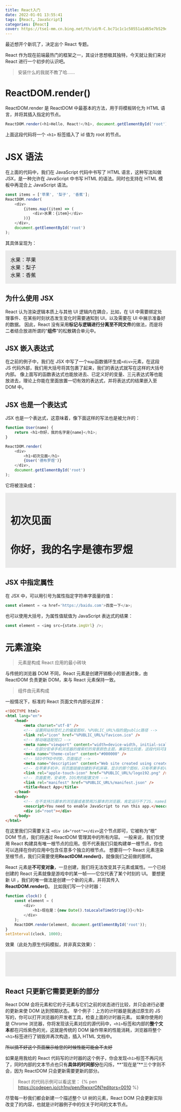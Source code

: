 ```yaml
---
title: React入门
date: 2022-01-01 13:55:41
tags: [React, JavaScript]
categories: [React]
cover: https://tse1-mm.cn.bing.net/th/id/R-C.bc71c1c1c50551a1d65e7b529ea29d08?rik=EU42gCFH4J%2bBZA&riu=http%3a%2f%2fwww.goodworklabs.com%2fwp-content%2fuploads%2f2016%2f10%2freactjs.png&ehk=qvQ5EVoUnJZ7k5L347zsU3f87YTckr1iQBzKdwXJd0w%3d&risl=&pid=ImgRaw&r=0
---
```


最近想开个新坑了，决定出个 React 专题。

<!-- more -->

React 作为现在前端最热门的框架之一，其设计思想极其独特，今天就让我们来对 React 进行一个初步的认识吧。

> 安装什么的我就不教了哈……

<!-- toc -->

# ReactDOM.render()

ReactDOM.render 是 ReactDOM 中最基本的方法，用于将模板转化为 HTML 语言，并将其插入指定的节点。

```js
ReactDOM.render(<h1>Hello, React!</h1>, document.getElementById('root'));
```

上面这段代码将一个 `<h1>` 标签插入了 id 值为 root 的节点。

# JSX 语法

在上面的代码中，我们在 JavaScript 代码中书写了 HTML 语言，这种写法叫做 JSX，是一种允许在 JavaScript 中书写 HTML 的语法。同时也支持在 HTML 模板中再混合上 JavaScript 语法。

```js
const items = ['苹果', '梨子', '香蕉'];
ReactDOM.render(
	<div>
		{items.map((item) => (
			<div>水果：{item}</div>
		))}
	</div>,
	document.getElementById('root')
);
```

其具体呈现为：

<div style="width: 100%; background-color: #eaeaea; padding: 1rem; font-size: 1rem;">
    <div>
        <div>水果：苹果</div>
        <div>水果：梨子</div>
        <div>水果：香蕉</div>
    </div>
</div>

## 为什么使用 JSX

React 认为渲染逻辑本质上与其他 UI 逻辑内在耦合，比如，在 UI 中需要绑定处理事件、在某些时刻状态发生变化时需要通知到 UI，以及需要在 UI 中展示准备好的数据。
因此，React 没有采用**标记与逻辑进行分离至不同文件**的做法，而是将二者结合放进所谓的“**组件**”的松散耦合单元中。

## JSX 嵌入表达式

在之前的例子中，我们在 JSX 中写了一个`map`函数循环生成`<div>`元素，在这段 JS 代码外部，我们用大括号将其包裹了起来，我们的表达式就写在这样的大括号内部。
像上面写的函数表达式也能放进去、已定义好的变量、三元表达式等也能放进去，理论上你能在里面放置一切有效的表达式，并将表达式的结果嵌入至 DOM 中。

## JSX 也是一个表达式

JSX 也是一个表达式，这意味着，像下面这样的写法也是被允许的：

```js
function User(name) {
	return <h1>你好，我的名字是{name}</h1>;
}

ReactDOM.render(
	<div>
		<h1>初次见面</h1>
		{User('德布罗煜')}
	</div>,
	document.getElementById('root')
);
```

它将被渲染成：

<div style="width: 100%; background-color: #eaeaea; padding: 1rem; font-size: 1rem;">
    <div>
        <h1>初次见面</h1>
        <h1>你好，我的名字是德布罗煜</h1>
    </div>
</div>

## JSX 中指定属性

在 JSX 中，可以用引号为属性指定字符串字面量的值：

```js
const element = <a href='https://baidu.com'>百度一下</a>;
```

也可以使用大括号，为属性值赋值为 JavaScript 表达式的结果：

```js
const element = <img src={state.imgUrl} />;
```

# 元素渲染

> 元素是构成 React 应用的最小砖块

与传统的浏览器 DOM 不同，React 元素是创建开销极小的普通对象，由 ReactDOM 负责更新 DOM，来与 React 元素保持一致。

> 组件由元素构成

一般情况下，标准的 React 页面文件内部长这样：

```html
<!DOCTYPE html>
<html lang="en">
	<head>
		<meta charset="utf-8" />
		<!-- 设置网站标签栏上的偏爱图标，%PUBLIC_URL%指的是public路径 -->
		<link rel="icon" href="%PUBLIC_URL%/favicon.ico" />
		<!-- 移动端适配视口 -->
		<meta name="viewport" content="width=device-width, initial-scale=1" />
		<!-- 在部分安卓手机浏览器的搜索栏的背景颜色主题，兼容性比较差，这段代码可要可不要 -->
		<meta name="theme-color" content="#000000" />
		<!-- SEO中TKD中的D，页面描述 -->
		<meta name="description" content="Web site created using create-react-app" />
		<!-- 在苹果手机中，将页面链接创建到手机屏幕，显示的那个图标，只有苹果手机中有 -->
		<link rel="apple-touch-icon" href="%PUBLIC_URL%/logo192.png" />
		<!-- 页面套壳，安卓壳，IOS壳的配置文件 -->
		<link rel="manifest" href="%PUBLIC_URL%/manifest.json" />
		<title>React App</title>
	</head>
	<body>
		<!-- 在不支持JS脚本的浏览器或者禁用JS脚本的浏览器，肯定运行不了JS，name就运行这个标签里面的内容 -->
		<noscript>You need to enable JavaScript to run this app.</noscript>
		<div id="root"></div>
	</body>
</html>
```

在这里我们只需要关注 `<div id="root"></div>`这个节点即可，它被称为“根” DOM 节点，我们将通过 ReactDOM 管理其中的所有内容。
一般来说，我们仅使用 React 构建具有唯一根节点的应用。但不代表我们只能构建单一根节点，你也可以选择在你的应用中包含任意多个独立的根节点。
想要将一个 React 元素渲染至根节点，我们只需要使用**ReactDOM.render()**，就像我们之前做的那样。

React 元素是**不可变对象**，一旦创建，我们将无法改变其子元素或属性。一个已经创建的 React 元素就像是游戏中的某一帧——它仅代表了某个时刻的 UI。
要想更新 UI ，我们的唯一做法是创建一个新的元素，并将其传入**ReactDOM.render()**。
比如我们写一个计时器：

```js
function clock() {
	const element = (
		<div>
			<h1>现在是：{new Date().toLocaleTimeString()}</h1>
		</div>
	);
	ReactDOM.render(element, document.getElementById('root'));
}
setInterval(clock, 1000);
```

效果（此处为原生代码模拟，并非真实效果）：

<div style="width: 100%; background-color: #eaeaea; padding: 1rem; font-size: 1rem;">
	<h1 class="example clock"></h1>
</div>

<script type="text/javascript">
    const dom = document.querySelector('.example.clock')
    setInterval(()=>{
        dom.innerText = `现在是：${new Date().toLocaleTimeString()}`
    }, 1000);
</script>

## React 只更新它需要更新的部分

React DOM 会将元素和它的子元素与它们之前的状态进行比较，并只会进行必要的更新来使 DOM 达到预期状态。
举个例子：上方的计时器是我通过原生的 JS 写的，你可以打开浏览器的开发者工具，检查上面的计时器元素。
如果你使用的是 Chrome 浏览器，你将发现该元素对应的源代码中，`<h1>`标签和内部的**整个文本**都在闪烁紫色的光，这就是传统的 DOM 操作带来的性能消耗，浏览器将整个`<h1>`标签进行了销毁并再次构造，插入 HTML 文档中。

<del>所以搞不好这个页面展示给您的时候性能可能会不太好</del>

如果是用我给的 React 代码写的计时器的这个例子，你会发现`<h1>`标签不再闪光了，同时内部的文本节点也只有**具体的时间部分**在闪烁，**“现在是”**三个字则不会，因为 ReactDOM 只会更新需要更新的部分。

> React 的代码示例可以看这里：
> {% pen https://codepen.io/ch1ny/pen/RwxxrON?editors=0010 %}

尽管每一秒我们都会新建一个描述整个 UI 树的元素，React DOM 只会更新实际改变了的内容，也就是计时器例子中的仅关于时间的文本节点。
